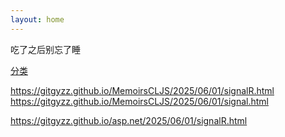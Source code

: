 ```yaml
---
layout: home
---
```


吃了之后别忘了睡



[分类](/categories.md)

https://gitgyzz.github.io/MemoirsCLJS/2025/06/01/signalR.html
https://gitgyzz.github.io/MemoirsCLJS/2025/06/01/signal.html

https://gitgyzz.github.io/asp.net/2025/06/01/signalR.html

